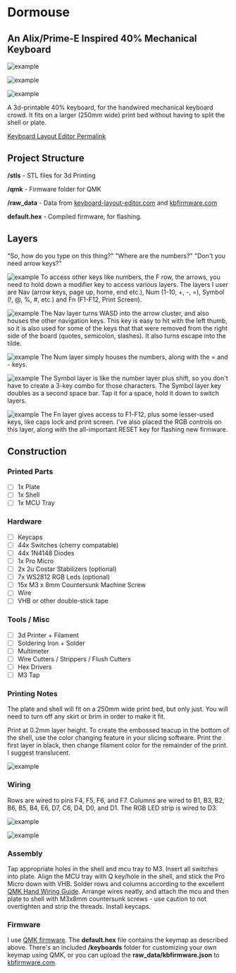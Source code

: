 # Dormouse
## An Alix/Prime-E Inspired 40% Mechanical Keyboard

![example](https://i.imgur.com/YC7o2Mk.jpg)

![example](https://i.imgur.com/3EftSge.jpg)

![example](https://i.imgur.com/2MG0JTf.jpg)

A 3d-printable 40% keyboard, for the handwired mechanical keyboard crowd. It fits on a larger (250mm wide) print bed without having to split the shell or plate.

[Keyboard Layout Editor Permalink](http://www.keyboard-layout-editor.com/##@@_y:1.95&x:3.5&c=%23cfcfcf%3B&=Q&_x:8.6%3B&=P%3B&@_y:-0.9500000000000002&x:2.5%3B&=Esc&_x:10.625%3B&=Bksp%3B&@_y:-0.04999999999999982&x:3.5%3B&=A%3B&@_y:-0.9500000000000002&x:2.5%3B&=Tab%3B&@_y:-0.04999999999999982&x:3.75%3B&=Z%3B&@_y:-0.9500000000000002&x:2.5&w:1.25%3B&=Shift&_x:10.38%3B&=Shift%3B&@_ry:1.75&y:2.25&x:13.13%3B&=%3E%0A.%3B&@_ry:2.75&y:0.25&x:13.63&w:1.5%3B&=Enter%3B&@_r:3&rx:3.5&ry:1.25&y:3.75&w:1.25%3B&=Ctrl%3B&@_r:6&rx:0.5&y:1.25&x:4.25%3B&=S%3B&@_ry:2.25&y:-0.75&x:4%3B&=W%3B&@_rx:2&ry:1.25&y:3.5&x:3&w:1.25%3B&=Alt%3B&@_rx:2.5&ry:3&y:0.75&x:2.45%3B&=X%3B&@_r:12&rx:0.5&ry:2.25&y:-1.25&x:5%3B&=E&=R&=T%3B&@_x:5.25%3B&=D&=F&=G%3B&@_x:5.7%3B&=C&=V&=B%3B&@_x:5.95&a:7&w:2.25%3B&=&_a:4%3B&=%0ANav%3B&@_r:-12&rx:15.75&ry:10.75&y:-9.25&x:-5%3B&=Y&=U&=I%3B&@_x:-4.75%3B&=H&=J&=K%3B&@_ry:11&y:-7.5&x:-5.25%3B&=%0AFn&=N&=M%3B&@_x:-5.25&w:2.25%3B&=%0ASymbol%3B&@_r:-6&rx:1.5&ry:1.75&y:4.5&x:9.63&w:1.25%3B&=%0ANum%3B&@_rx:15.5&ry:9.25&y:-7.5&x:-2.75%3B&=O%3B&@_ry:10.75&y:-8&x:-2.25%3B&=L%3B&@_rx:15.75&ry:10.5&y:-6.75&x:-3%3B&=%3C%0A,%3B&@_r:-3&rx:4.5&ry:1.25&y:4.25&x:8.13&w:1.25%3B&=Super)

## Project Structure
**/stls** - STL files for 3d Printing

**/qmk** - Firmware folder for QMK

**/raw_data** - Data from [keyboard-layout-editor.com](http://www.keyboard-layout-editor.com/) and [kbfirmware.com](https://kbfirmware.com/)

**default.hex** - Compiled firmware, for flashing.

## Layers
"So, how do you type on this thing?" "Where are the numbers?" "Don't you need arrow keys?"

![example](https://i.imgur.com/hLFlkfl.jpg)
To access other keys like numbers, the F row, the arrows, you need to hold down a modifier key to access various layers. The layers I user are Nav (arrow keys, page up, home, end etc.), Num (1-10, +, -, =), Symbol (!, @, %, #, etc.) and Fn (F1-F12, Print Screen).

![example](https://i.imgur.com/0ASaVXF.jpg)
The Nav layer turns WASD into the arrow cluster, and also houses the other navigation keys. This key is easy to hit with the left thumb, so it is also used for some of the keys that that were removed from the right side of the board (quotes, semicolon, slashes). It also turns escape into the tilde.

![example](https://i.imgur.com/mCcn9r4.jpg)
The Num layer simply houses the numbers, along with the = and - keys.

![example](https://i.imgur.com/slC50W2.jpg)
The Symbol layer is like the number layer plus shift, so you don't have to create a 3-key combo for those characters. The Symbol layer key doubles as a second space bar. Tap it for a space, hold it down to switch layers.

![example](https://i.imgur.com/14wZbSj.jpg)
The Fn layer gives access to F1-F12, plus some lesser-used keys, like caps lock and print screen. I've also placed the RGB controls on this layer, along with the all-important RESET key for flashing new firmware.

## Construction

### Printed Parts
- [ ] 1x Plate
- [ ] 1x Shell
- [ ] 1x MCU Tray

### Hardware
- [ ] Keycaps
- [ ] 44x Switches (cherry compatable)
- [ ] 44x 1N4148 Diodes
- [ ] 1x Pro Micro
- [ ] 2x 2u Costar Stabilizers (optional)
- [ ] 7x WS2812 RGB Leds (optional)
- [ ] 15x M3 x 8mm Countersunk Machine Screw
- [ ] Wire
- [ ] VHB or other double-stick tape

### Tools / Misc
- [ ] 3d Printer + Filament
- [ ] Soldering Iron + Solder
- [ ] Multimeter
- [ ] Wire Cutters / Strippers / Flush Cutters
- [ ] Hex Drivers
- [ ] M3 Tap

### Printing Notes
The plate and shell will fit on a 250mm wide print bed, but only just. You will need to turn off any skirt or brim in order to make it fit.

Print at 0.2mm layer height. To create the embossed teacup in the bottom of the shell, use the color changing feature in your slicing software. Print the first layer in black, then change filament color for the remainder of the print. I suggest translucent.

![example](https://i.imgur.com/7D2PdZ5.jpg)

### Wiring
Rows are wired to pins F4, F5, F6, and F7. Columns are wired to B1, B3, B2, B6, B5, B4, E6, D7, C6, D4, D0, and D1. The RGB LED strip is wired to D3.

![example](https://i.imgur.com/thzmFgb.jpg)

![example](https://i.imgur.com/INQKFhL.jpg)


### Assembly
Tap appropriate holes in the shell and mcu tray to M3. Insert all switches into plate. Align the MCU tray with Q key/hole in the shell, and stick the Pro Micro down with VHB. Solder rows and columns according to the excellent [QMK Hand Wiring Guide](https://beta.docs.qmk.fm/using-qmk/guides/keyboard-building/hand_wire). Arrange wires neatly, and attach the  mcu and then plate to shell with M3x8mm countersunk screws - use caution to not overtighten and strip the threads. Install keycaps.


### Firmware
I use [QMK firmware](https://qmk.fm/). The **default.hex** file contains the keymap as described above. There's an included **/keyboards** folder for customizing your own keymap using QMK, or you can upload the **raw_data/kbfirmware.json** to [kbfirmware.com](https://kbfirmware.com/). 

